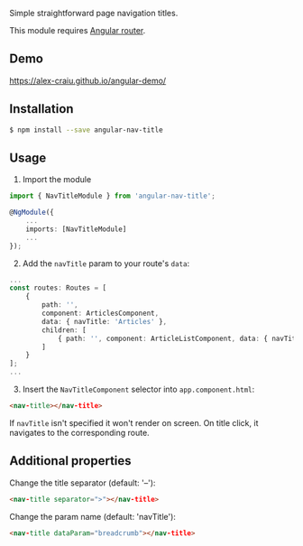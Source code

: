 Simple straightforward page navigation titles. 

This module requires [Angular router](https://angular.io/docs/ts/latest/guide/router.html).

## Demo

https://alex-craiu.github.io/angular-demo/

## Installation

```bash
$ npm install --save angular-nav-title
```

## Usage

1. Import the module

```ts
import { NavTitleModule } from 'angular-nav-title';

@NgModule({
    ...
    imports: [NavTitleModule]
    ...
});
```

2. Add the `navTitle` param to your route's `data`:

```ts
...
const routes: Routes = [
    {
        path: '',
        component: ArticlesComponent,
        data: { navTitle: 'Articles' },
        children: [
            { path: '', component: ArticleListComponent, data: { navTitle: 'List' } }
        ]
    }
];
...
```

3. Insert the `NavTitleComponent` selector into `app.component.html`:

```html
<nav-title></nav-title>
```
If `navTitle` isn't specified it won't render on screen. On title click, it navigates to the corresponding route.

## Additional properties

Change the title separator (default: '–'):

```html
<nav-title separator=">"></nav-title>
```

Change the param name (default: 'navTitle'):

```html
<nav-title dataParam="breadcrumb"></nav-title>
```
